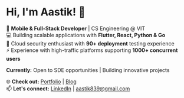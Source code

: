 # Hi, I'm Aastik! 👋

🚀 **Mobile & Full-Stack Developer** | CS Engineering @ VIT  
💻 Building scalable applications with **Flutter, React, Python & Go**  
🔐 Cloud security enthusiast with **90+ deployment** testing experience  
⚡ Experience with high-traffic platforms supporting **1000+ concurrent users**  

**Currently:** Open to SDE opportunities | Building innovative projects

🌐 **Check out:** [Portfolio](http://portfolio.aastikn.tech/) | [Blog](https://blog.aastikn.tech/)  
📫 **Let's connect:** [LinkedIn](https://linkedin.com/in/aastik-narang) | aastik839@gmail.com

